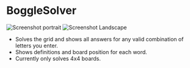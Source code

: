 # BoggleSolver

![Screenshot portrait](https://github.com/arthursmel/BoggleSolver/tree/master/screenshots/1.png "Screenshot portrait")
![Screenshot Landscape](https://github.com/arthursmel/BoggleSolver/tree/master/screenshots/2.png "Screenshot Landscape")


* Solves the grid and shows all answers for any valid combination of letters you enter.
* Shows definitions and board position for each word.
* Currently only solves 4x4 boards.
